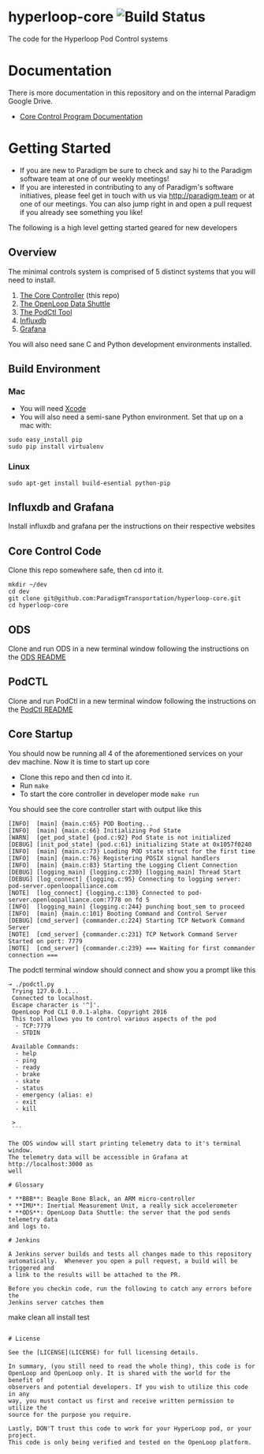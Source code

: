 # hyperloop-core ![Build Status](https://ci.paradigmhyperloop.com/buildStatus/icon?job=ParadigmHyperloop/hyperloop-core/master)

The code for the Hyperloop Pod Control systems

# Documentation

There is more documentation in this repository and on the internal Paradigm Google Drive.

* [Core Control Program Documentation](core/README.md)

# Getting Started

- If you are new to Paradigm be sure to check and say hi to the Paradigm
software team at one of our weekly meetings!
- If you are interested in contributing to any of Paradigm's software initiatives, please feel get in touch with us via http://paradigm.team or at
one of our meetings.  You can also jump right in and open a pull request if
you already see something you like!

The following is a high level getting started geared for new developers

## Overview

The minimal controls system is comprised of 5 distinct systems that you will need to install.

1. [The Core Controller](https://github.com/ParadigmTransportation/hyperloop-core) (this repo)
2. [The OpenLoop Data Shuttle](https://github.com/ParadigmTransportation/ODS)
3. [The PodCtl Tool](https://github.com/ParadigmTransportation/podctl)
4. [Influxdb](https://www.influxdata.com)
5. [Grafana](https://grafana.net)

You will also need sane C and Python development environments installed.

## Build Environment

### Mac

* You will need [Xcode](https://apple.com/xcode/)
* You will also need a semi-sane Python environment. Set that up on a mac with:

```
sudo easy_install pip
sudo pip install virtualenv
```

### Linux

```
sudo apt-get install build-esential python-pip
```

## Influxdb and Grafana

Install influxdb and grafana per the instructions on their respective websites

## Core Control Code

Clone this repo somewhere safe, then cd into it.

```
mkdir ~/dev
cd dev
git clone git@github.com:ParadigmTransportation/hyperloop-core.git
cd hyperloop-core
```

## ODS

Clone and run ODS in a new terminal window following the instructions on the
[ODS README](https://github.com/ParadigmTransportation/ODS)

## PodCTL

Clone and run PodCtl in a new terminal window following the instructions on the
[PodCtl README](https://github.com/ParadigmTransportation/podctl)

## Core Startup

You should now be running all 4 of the aforementioned services on your dev machine.  Now it is time to start up core

- Clone this repo and then cd into it.
- Run `make`
- To start the core controller in developer mode `make run`

You should see the core controller start with output like this

```
[INFO]  [main] {main.c:65} POD Booting...
[INFO]  [main] {main.c:66} Initializing Pod State
[WARN]  [get_pod_state] {pod.c:92} Pod State is not initialized
[DEBUG] [init_pod_state] {pod.c:61} initializing State at 0x1057f0240
[INFO]  [main] {main.c:73} Loading POD state struct for the first time
[INFO]  [main] {main.c:76} Registering POSIX signal handlers
[INFO]  [main] {main.c:83} Starting the Logging Client Connection
[DEBUG] [logging_main] {logging.c:230} [logging_main] Thread Start
[DEBUG] [log_connect] {logging.c:95} Connecting to logging server: pod-server.openloopalliance.com
[NOTE]  [log_connect] {logging.c:130} Connected to pod-server.openloopalliance.com:7778 on fd 5
[INFO]  [logging_main] {logging.c:244} punching boot_sem to proceed
[INFO]  [main] {main.c:101} Booting Command and Control Server
[DEBUG] [cmd_server] {commander.c:224} Starting TCP Network Command Server
[NOTE]  [cmd_server] {commander.c:231} TCP Network Command Server Started on port: 7779
[NOTE]  [cmd_server] {commander.c:239} === Waiting for first commander connection ===
```

The podctl terminal window should connect and show you a prompt like this

   ```
   → ./podctl.py
    Trying 127.0.0.1...
    Connected to localhost.
    Escape character is '^]'.
    OpenLoop Pod CLI 0.0.1-alpha. Copyright 2016
    This tool allows you to control various aspects of the pod
     - TCP:7779
     - STDIN

    Available Commands:
     - help
     - ping
     - ready
     - brake
     - skate
     - status
     - emergency (alias: e)
     - exit
     - kill

    >
    ```

The ODS window will start printing telemetry data to it's terminal window.
The telemetry data will be accessible in Grafana at http://localhost:3000 as
well

# Glossary

* **BBB**: Beagle Bone Black, an ARM micro-controller
* **IMU**: Inertial Measurement Unit, a really sick accelerometer
* **ODS**: OpenLoop Data Shuttle: the server that the pod sends telemetry data
  and logs to.

# Jenkins

A Jenkins server builds and tests all changes made to this repository
automatically.  Whenever you open a pull request, a build will be triggered and
a link to the results will be attached to the PR.

Before you checkin code, run the following to catch any errors before the
Jenkins server catches them

```
make clean all install test
```

# License

See the [LICENSE](LICENSE) for full licensing details.

In summary, (you still need to read the whole thing), this code is for
OpenLoop and OpenLoop only. It is shared with the world for the benefit of
observers and potential developers. If you wish to utilize this code in any
way, you must contact us first and receive written permission to utilize the
source for the purpose you require.

Lastly, DON'T trust this code to work for your HyperLoop pod, or your project.
This code is only being verified and tested on the OpenLoop platform.
